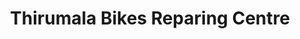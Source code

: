 ---
title: "Thirumala Bikes Reparing Centre"
url: /kazipet/thirumala-bikes-reparing-centre/
shop: motorcycle
---